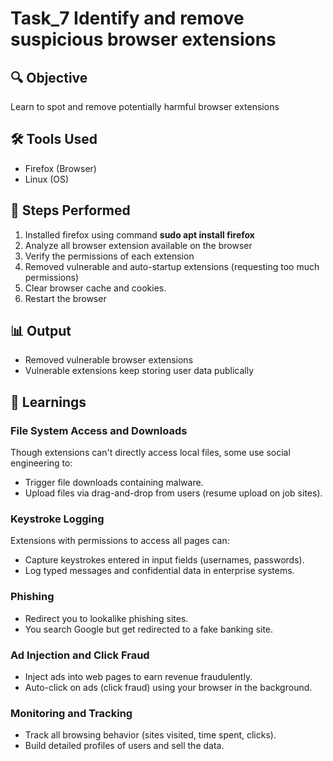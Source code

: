 # Task_7 Identify and remove suspicious browser extensions

## 🔍 Objective
 Learn to spot and remove potentially harmful browser extensions
## 🛠 Tools Used
- Firefox (Browser)
- Linux (OS)

## 🧪 Steps Performed
1. Installed firefox using command **sudo apt install firefox**
2. Analyze all browser extension available on the browser
3. Verify the permissions of each extension
4. Removed vulnerable and auto-startup extensions (requesting too much permissions)
5. Clear browser cache and cookies.
6. Restart the browser

## 📊 Output
- Removed vulnerable browser extensions
- Vulnerable extensions keep storing user data publically


## 🧠 Learnings
  
  ### File System Access and Downloads
   Though extensions can't directly access local files, some use social engineering to: 
  - Trigger file downloads containing malware. 
  - Upload files via drag-and-drop from users (resume upload on job sites).

   ### Keystroke Logging
   Extensions with permissions to access all pages can:
  - Capture keystrokes entered in input fields (usernames, passwords).
  - Log typed messages and confidential data in enterprise systems.

   ### Phishing
  - Redirect you to lookalike phishing sites.
  - You search Google but get redirected to a fake banking site.

   ### Ad Injection and Click Fraud
  - Inject ads into web pages to earn revenue fraudulently.
  - Auto-click on ads (click fraud) using your browser in the background.

   ### Monitoring and Tracking
  - Track all browsing behavior (sites visited, time spent, clicks).
  - Build detailed profiles of users and sell the data. 

